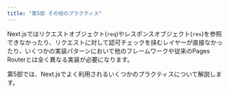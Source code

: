 ```yaml
---
title: "第5部 その他のプラクティス"
---
```


Next.jsではリクエストオブジェクト(`req`)やレスポンスオブジェクト(`res`)を参照できなかったり、リクエストに対して認可チェックを挟むレイヤーが直接なかったり、いくつかの実装パターンにおいて他のフレームワークや従来のPages Routerとは全く異なる実装が必要になります。

第5部では、Next.jsでよく利用されるいくつかのプラクティスについて解説します。
